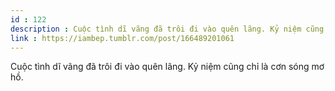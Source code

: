 ```yaml
---
id : 122
description : Cuộc tình dĩ vãng đã trôi đi vào quên lãng. Kỷ niệm cũng chỉ là cơn sóng mơ hồ.
link : https://iambep.tumblr.com/post/166489201061
---
```


Cuộc tình dĩ vãng đã trôi đi vào quên lãng. Kỷ niệm cũng chỉ là cơn sóng
mơ hồ.